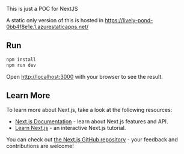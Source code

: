 This is just a POC for NextJS

A static only version of this is hosted in https://lively-pond-0bb4f8e1e.1.azurestaticapps.net/

## Run

```bash
npm install
npm run dev
```

Open [http://localhost:3000](http://localhost:3000) with your browser to see the result.

## Learn More
To learn more about Next.js, take a look at the following resources:

- [Next.js Documentation](https://nextjs.org/docs) - learn about Next.js features and API.
- [Learn Next.js](https://nextjs.org/learn) - an interactive Next.js tutorial.

You can check out [the Next.js GitHub repository](https://github.com/vercel/next.js/) - your feedback and contributions are welcome!
